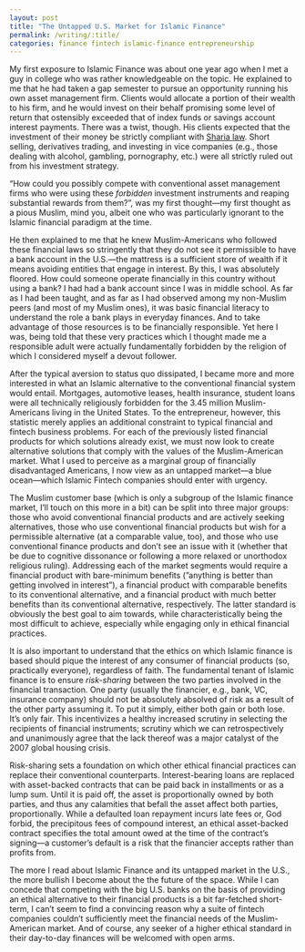 ```yaml
---
layout: post
title: "The Untapped U.S. Market for Islamic Finance"
permalink: /writing/:title/
categories: finance fintech islamic-finance entrepreneurship
---
```


My first exposure to Islamic Finance was about one year ago when I met a guy in college who was rather knowledgeable on the topic. He explained to me that he had taken a gap semester to pursue an opportunity running his own asset management firm. Clients would allocate a portion of their wealth to his firm, and he would invest on their behalf promising some level of return that ostensibly exceeded that of index funds or savings account interest payments. There was a twist, though. His clients expected that the investment of their money be strictly compliant with [Sharia law](https://en.wikipedia.org/wiki/Sharia). Short selling, derivatives trading, and investing in vice companies (e.g., those dealing with alcohol, gambling, pornography, etc.) were all strictly ruled out from his investment strategy.

“How could you possibly compete with conventional asset management firms who were using these *forbidden* investment instruments and reaping substantial rewards from them?”, was my first thought—my first thought as a pious Muslim, mind you, albeit one who was particularly ignorant to the Islamic financial paradigm at the time.

He then explained to me that he knew Muslim-Americans who followed these financial laws so stringently that they do not see it permissible to have a bank account in the U.S.—the mattress is a sufficient store of wealth if it means avoiding entities that engage in interest. By this, I was absolutely floored. How could someone operate financially in this country without using a bank? I had had a bank account since I was in middle school. As far as I had been taught, and as far as I had observed among my non-Muslim peers (and most of my Muslim ones), it was basic financial literacy to understand the role a bank plays in everyday finances. And to take advantage of those resources is to be financially responsible. Yet here I was, being told that these very practices which I thought made me a responsible adult were actually fundamentally forbidden by the religion of which I considered myself a devout follower.

After the typical aversion to status quo dissipated, I became more and more interested in what an Islamic alternative to the conventional financial system would entail. Mortgages, automotive leases, health insurance, student loans were all technically religiously forbidden for the 3.45 million Muslim-Americans living in the United States. To the entrepreneur, however, this statistic merely applies an additional constraint to typical financial and fintech business problems. For each of the previously listed financial products for which solutions already exist, we must now look to create alternative solutions that comply with the values of the Muslim-American market. What I used to perceive as a marginal group of financially disadvantaged Americans, I now view as an untapped market—a blue ocean—which Islamic Fintech companies should enter with urgency.

The Muslim customer base (which is only a subgroup of the Islamic finance market, I’ll touch on this more in a bit) can be split into three major groups: those who avoid conventional financial products and are actively seeking alternatives, those who use conventional financial products but wish for a permissible alternative (at a comparable value, too), and those who use conventional finance products and don’t see an issue with it (whether that be due to cognitive dissonance or following a more relaxed or unorthodox religious ruling). Addressing each of the market segments would require a financial product with bare-minimum benefits (”anything is better than getting involved in interest”), a financial product with comparable benefits to its conventional alternative, and a financial product with much better benefits than its conventional alternative, respectively. The latter standard is obviously the best goal to aim towards, while characteristically being the most difficult to achieve, especially while engaging only in ethical financial practices.

It is also important to understand that the ethics on which Islamic finance is based should pique the interest of any consumer of financial products (so, practically everyone), regardless of faith. The fundamental tenant of Islamic finance is to ensure *risk-sharing* between the two parties involved in the financial transaction. One party (usually the financier, e.g., bank, VC, insurance company) should not be absolutely absolved of risk as a result of the other party assuming it. To put it simply, either both gain or both lose. It’s only fair. This incentivizes a healthy increased scrutiny in selecting the recipients of financial instruments; scrutiny which we can retrospectively and unanimously agree that the lack thereof was a major catalyst of the 2007 global housing crisis.

Risk-sharing sets a foundation on which other ethical financial practices can replace their conventional counterparts. Interest-bearing loans are replaced with asset-backed contracts that can be paid back in installments or as a lump sum. Until it is paid off, the asset is proportionally owned by both parties, and thus any calamities that befall the asset affect both parties, proportionally. While a defaulted loan repayment incurs late fees or, God forbid, the precipitous fees of compound interest, an ethical asset-backed contract specifies the total amount owed at the time of the contract’s signing—a customer’s default is a risk that the financier accepts rather than profits from.

The more I read about Islamic Finance and its untapped market in the U.S., the more bullish I become about the the future of the space. While I can concede that competing with the big U.S. banks on the basis of providing an ethical alternative to their financial products is a bit far-fetched short-term, I can’t seem to find a convincing reason why a suite of fintech companies couldn’t sufficiently meet the financial needs of the Muslim-American market. And of course, any seeker of a higher ethical standard in their day-to-day finances will be welcomed with open arms.